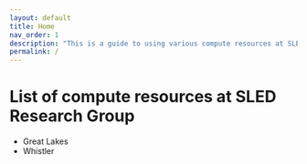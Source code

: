 ```yaml
---
layout: default
title: Home
nav_order: 1
description: "This is a guide to using various compute resources at SLED Research Group."
permalink: /
---
```

# List of compute resources at SLED Research Group
- Great Lakes
- Whistler
